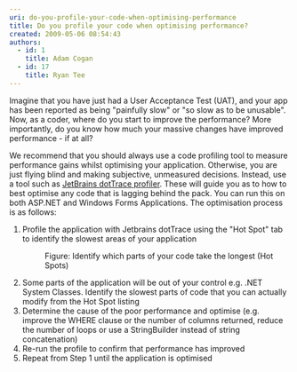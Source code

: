 ```yaml
---
uri: do-you-profile-your-code-when-optimising-performance
title: Do you profile your code when optimising performance?
created: 2009-05-06 08:54:43
authors:
  - id: 1
    title: Adam Cogan
  - id: 17
    title: Ryan Tee
---
```





<span class='intro'> Imagine that you have just had a User Acceptance Test (UAT), and your app has been reported as being &quot;painfully slow&quot; or &quot;so slow as to be unusable&quot;. Now, as a coder, where do you start to improve the performance? More importantly, do you know how much your massive changes have improved performance - if at all? 
 </span>


  <p>We recommend that you should always use a code profiling tool to measure performance gains whilst optimising your application. Otherwise, you are just flying blind and making subjective, unmeasured decisions. Instead, use a tool such as <a href="http&#58;//www.ssw.com.au/ssw/Redirect/JetbrainsNETProfiler.htm">JetBrains dotTrace profiler</a>. These will guide you as to how to best optimise any code that is lagging behind the pack. You can run this on both ASP.NET and Windows Forms Applications. The optimisation process is as follows&#58; </p>
<ol>
    <li>Profile the application with Jetbrains dotTrace using the &quot;Hot Spot&quot; tab to identify the slowest areas of your application
    <dl class="image">
        <dt><img alt="" style="border-bottom&#58;0px solid;border-left&#58;0px solid;border-top&#58;0px solid;border-right&#58;0px solid;" border="0" src="/PublishingImages/JetBrainsProfilerHotSpots.jpg" /> </dt>
        <dd>Figure&#58; Identify which parts of your code take the longest (Hot Spots)</dd>
    </dl>
    </li>
    <li>Some parts of the application will be out of your control e.g. .NET System Classes. Identify the slowest parts of code that you can actually modify from the Hot Spot listing </li>
    <li>Determine the cause of the poor performance and optimise (e.g. improve the WHERE clause or the number of columns returned, reduce the number of loops or use a StringBuilder instead of string concatenation) </li>
    <li>Re-run the profile to confirm that performance has improved </li>
    <li>Repeat from Step 1 until the application is optimised </li>
</ol>



